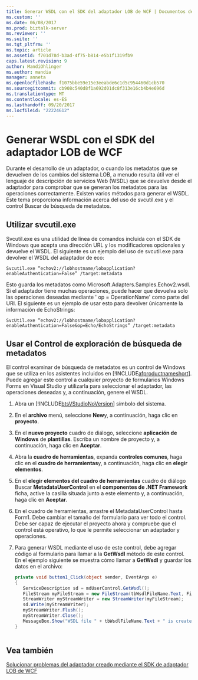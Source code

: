 ```yaml
---
title: Generar WSDL con el SDK del adaptador LOB de WCF | Documentos de Microsoft
ms.custom: ''
ms.date: 06/08/2017
ms.prod: biztalk-server
ms.reviewer: ''
ms.suite: ''
ms.tgt_pltfrm: ''
ms.topic: article
ms.assetid: f701d78d-b3ad-4f75-b814-e5b1f1319fb9
caps.latest.revision: 9
author: MandiOhlinger
ms.author: mandia
manager: anneta
ms.openlocfilehash: f1075bbe59e15e3eeabde6c1d5c954460d1cb570
ms.sourcegitcommit: cb908c540d8f1a692d01dc8f313e16cb4b4e696d
ms.translationtype: MT
ms.contentlocale: es-ES
ms.lasthandoff: 09/20/2017
ms.locfileid: "22224612"
---
```

# <a name="generate-wsdl-with-the-wcf-lob-adapter-sdk"></a>Generar WSDL con el SDK del adaptador LOB de WCF
Durante el desarrollo de un adaptador, o cuando los metadatos que se devuelven de los cambios del sistema LOB, a menudo resulta útil ver el lenguaje de descripción de servicios Web (WSDL) que se devuelve desde el adaptador para comprobar que se generan los metadatos para las operaciones correctamente. Existen varios métodos para generar el WSDL. Este tema proporciona información acerca del uso de svcutil.exe y el control Buscar de búsqueda de metadatos.  

  
## <a name="use-svcutilexe"></a>Utilizar svcutil.exe  
 Svcutil.exe es una utilidad de línea de comandos incluida con el SDK de Windows que acepta una dirección URL y los modificadores opcionales y devuelve el WSDL. El siguiente es un ejemplo del uso de svcutil.exe para devolver el WSDL del adaptador de eco:  
  
 ```
 Svcutil.exe “echov2://lobhostname/lobapplication?enableAuthentication=False” /target:metadata
 ```
  
 Esto guarda los metadatos como Microsoft.Adapters.Samples.Echov2.wsdl. Si el adaptador tiene muchas operaciones, puede hacer que devuelva solo las operaciones deseadas mediante ' op = OperationName' como parte del URI. El siguiente es un ejemplo de usar esto para devolver únicamente la información de EchoStrings:  
  
```  
SvcUtil.exe “echov2://lobhostname/lobapplication?enableAuthentication=False&op=Echo/EchoStrings” /target:metadata  
```  
  
## <a name="use-the-metadata-search-browse-control"></a>Usar el Control de exploración de búsqueda de metadatos  
 El control examinar de búsqueda de metadatos es un control de Windows que se utiliza en los asistentes incluidos en [!INCLUDE[afproductnameshort](../../includes/afproductnameshort-md.md)]. Puede agregar este control a cualquier proyecto de formularios Windows Forms en Visual Studio y utilizarla para seleccionar el adaptador, las operaciones deseadas y, a continuación, genere el WSDL.  
  
1.  Abra un [!INCLUDE[btsVStudioNoVersion](../../includes/btsvstudionoversion-md.md)] símbolo del sistema.  
  
2.  En el **archivo** menú, seleccione **New**y, a continuación, haga clic en **proyecto**.  
  
3.  En el **nuevo proyecto** cuadro de diálogo, seleccione **aplicación de Windows** de **plantillas**. Escriba un nombre de proyecto y, a continuación, haga clic en **Aceptar**.  
  
4.  Abra la **cuadro de herramientas**, expanda **controles comunes**, haga clic en el **cuadro de herramientas**y, a continuación, haga clic en **elegir elementos**.  
  
5.  En el **elegir elementos del cuadro de herramientas** cuadro de diálogo Buscar **MetadataUserControl** en el **componentes de .NET Framework** ficha, active la casilla situada junto a este elemento y, a continuación, haga clic en  **Aceptar**.  
  
6.  En el cuadro de herramientas, arrastre el MetadataUserControl hasta Form1. Debe cambiar el tamaño del formulario para ver todo el control. Debe ser capaz de ejecutar el proyecto ahora y compruebe que el control está operativo, lo que le permite seleccionar un adaptador y operaciones.  
  
7.  Para generar WSDL mediante el uso de este control, debe agregar código al formulario para llamar a la **GetWsdl** método de este control. En el ejemplo siguiente se muestra cómo llamar a **GetWsdl** y guardar los datos en el archivo:  
  
    ```csharp  
    private void button1_Click(object sender, EventArgs e)  
    {  
       ServiceDescription sd = mdUserControl.GetWsdl();  
       FileStream myFileStream = new FileStream(tbWsdlFileName.Text, FileMode.OpenOrCreate, FileAccess.Write);  
       StreamWriter myStreamWriter = new StreamWriter(myFileStream);  
       sd.Write(myStreamWriter);  
       myStreamWriter.Flush();  
       myStreamWriter.Close();  
       MessageBox.Show("WSDL file " + tbWsdlFileName.Text + " is created.");  
    }  
  
    ```  
  
## <a name="see-also"></a>Vea también  
 [Solucionar problemas del adaptador creado mediante el SDK de adaptador LOB de WCF](../../adapters-and-accelerators/wcf-lob-adapter-sdk/troubleshoot-adapter-created-using-the-wcf-lob-adapter-sdk.md)